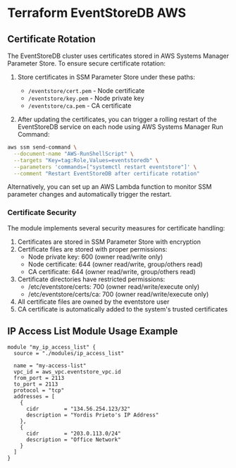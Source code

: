 # Terraform EventStoreDB AWS

## Certificate Rotation

The EventStoreDB cluster uses certificates stored in AWS Systems Manager Parameter Store. To ensure secure certificate rotation:

1. Store certificates in SSM Parameter Store under these paths:
   - `/eventstore/cert.pem` - Node certificate
   - `/eventstore/key.pem` - Node private key
   - `/eventstore/ca.pem` - CA certificate

2. After updating the certificates, you can trigger a rolling restart of the EventStoreDB service on each node using AWS Systems Manager Run Command:

```bash
aws ssm send-command \
  --document-name "AWS-RunShellScript" \
  --targets "Key=tag:Role,Values=eventstoredb" \
  --parameters 'commands=["systemctl restart eventstore"]' \
  --comment "Restart EventStoreDB after certificate rotation"
```

Alternatively, you can set up an AWS Lambda function to monitor SSM parameter changes and automatically trigger the restart.

### Certificate Security

The module implements several security measures for certificate handling:

1. Certificates are stored in SSM Parameter Store with encryption
2. Certificate files are stored with proper permissions:
   - Node private key: 600 (owner read/write only)
   - Node certificate: 644 (owner read/write, group/others read)
   - CA certificate: 644 (owner read/write, group/others read)
3. Certificate directories have restricted permissions:
   - /etc/eventstore/certs: 700 (owner read/write/execute only)
   - /etc/eventstore/certs/ca: 700 (owner read/write/execute only)
4. All certificate files are owned by the eventstore user
5. CA certificate is automatically added to the system's trusted certificates

## IP Access List Module Usage Example

```
module "my_ip_access_list" {
  source = "./modules/ip_access_list"

  name = "my-access-list"
  vpc_id = aws_vpc.eventstore_vpc.id
  from_port = 2113
  to_port = 2113
  protocol = "tcp"
  addresses = [
    {
      cidr        = "134.56.254.123/32"
      description = "Yordis Prieto's IP Address"
    },
    {
      cidr        = "203.0.113.0/24"
      description = "Office Network"
    }
  ]
}
